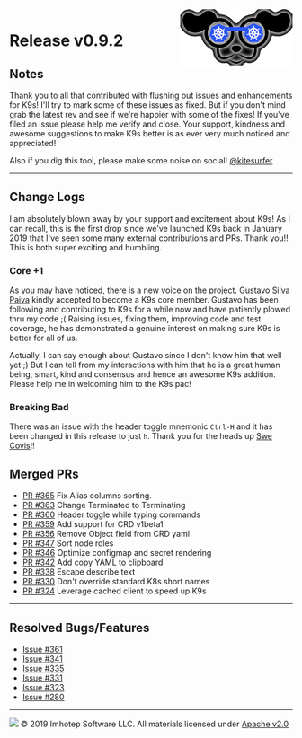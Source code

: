 <img src="https://raw.githubusercontent.com/derailed/k9s/master/assets/k9s_small.png" align="right" width="200" height="auto"/>

# Release v0.9.2

## Notes

Thank you to all that contributed with flushing out issues and enhancements for K9s! I'll try to mark some of these issues as fixed. But if you don't mind grab the latest rev and see if we're happier with some of the fixes! If you've filed an issue please help me verify and close. Your support, kindness and awesome suggestions to make K9s better is as ever very much noticed and appreciated!

Also if you dig this tool, please make some noise on social! [@kitesurfer](https://twitter.com/kitesurfer)

---

## Change Logs

I am absolutely blown away by your support and excitement about K9s! As I can recall, this is the first drop since we've launched K9s
back in January 2019 that I've seen some many external contributions and PRs. Thank you!! This is both super exciting and humbling.

### Core +1

As you may have noticed, there is a new voice on the project. [Gustavo Silva Paiva](https://github.com/paivagustavo) kindly accepted to become a K9s core member. Gustavo has been following and contributing to K9s for a while now and have patiently plowed thru my code ;( Raising issues, fixing them, improving code and test coverage, he has demonstrated a genuine interest on making sure K9s is better for all of us.

Actually, I can say enough about Gustavo since I don't know him that well yet ;) But I can tell from my interactions with him that he is a great human being, smart, kind and consensus and hence an awesome K9s addition. Please help me in welcoming him to the K9s pac!

### Breaking Bad

There was an issue with the header toggle mnemonic `Ctrl-H` and it has been changed in this release to just `h`. Thank you for the heads up [Swe Covis](https://github.com/swe-covis)!!

## Merged PRs

* [PR #365](https://github.com/zloom/k9s/pull/365) Fix Alias columns sorting.
* [PR #363](https://github.com/zloom/k9s/issues/363) Change Terminated to Terminating
* [PR #360](https://github.com/zloom/k9s/pull/360) Header toggle while typing commands
* [PR #359](https://github.com/zloom/k9s/pull/359) Add support for CRD v1beta1
* [PR #356](https://github.com/zloom/k9s/pull/356) Remove Object field from CRD yaml
* [PR #347](https://github.com/zloom/k9s/pull/347) Sort node roles
* [PR #346](https://github.com/zloom/k9s/pull/346) Optimize configmap and secret rendering
* [PR #342](https://github.com/zloom/k9s/pull/342) Add copy YAML to clipboard
* [PR #338](https://github.com/zloom/k9s/pull/338) Escape describe text
* [PR #330](https://github.com/zloom/k9s/pull/330) Don't override standard K8s short names
* [PR #324](https://github.com/zloom/k9s/pull/324) Leverage cached client to speed up K9s

---

## Resolved Bugs/Features

* [Issue #361](https://github.com/zloom/k9s/issues/361)
* [Issue #341](https://github.com/zloom/k9s/issues/341)
* [Issue #335](https://github.com/zloom/k9s/issues/335)
* [Issue #331](https://github.com/zloom/k9s/issues/331)
* [Issue #323](https://github.com/zloom/k9s/issues/323)
* [Issue #280](https://github.com/zloom/k9s/issues/280)

---

<img src="https://raw.githubusercontent.com/derailed/k9s/master/assets/imhotep_logo.png" width="32" height="auto"/> © 2019 Imhotep Software LLC. All materials licensed under [Apache v2.0](http://www.apache.org/licenses/LICENSE-2.0)
